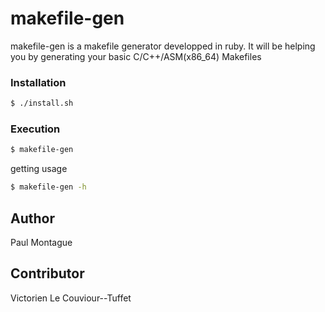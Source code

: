 # makefile-gen
makefile-gen is a makefile generator developped in ruby.
It will be helping you by generating your basic C/C++/ASM(x86_64) Makefiles

### Installation

```sh
$ ./install.sh
```
### Execution
```sh
$ makefile-gen
```
getting usage
```sh
$ makefile-gen -h
```

## Author
Paul Montague

## Contributor
Victorien Le Couviour--Tuffet
